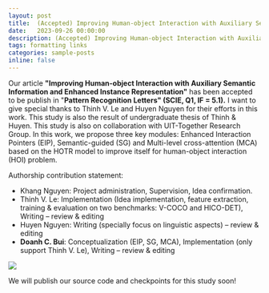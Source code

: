 ```yaml
---
layout: post
title:  (Accepted) Improving Human-object Interaction with Auxiliary Semantic Information and Enhanced Instance Representation
date:   2023-09-26 00:00:00
description: (Accepted) Improving Human-object Interaction with Auxiliary Semantic Information and Enhanced Instance Representation
tags: formatting links
categories: sample-posts
inline: false
---
```


Our article **"Improving Human-object Interaction with Auxiliary Semantic Information and Enhanced Instance Representation"** has been accepted to be publish in "**Pattern Recognition Letters" (SCIE, Q1, IF = 5.1).**
I want to give special thanks to Thinh V. Le and Huyen Nguyen for their efforts in this work. This study is also the result of undergraduate thesis of Thinh & Huyen. This study is also on collaboration with UIT-Together Research Group.
In this work, we propose three key modules: Enhanced Interaction Pointers (EIP), Semantic-guided (SG) and Multi-level cross-attention (MCA) based on the HOTR model to improve itself for human-object interaction (HOI) problem.

Authorship contribution statement:
- Khang Nguyen: Project administration, Supervision, Idea confirmation.
- Thinh V. Le: Implementation (Idea implementation, feature extraction, training & evaluation on two benchmarks: V-COCO and HICO-DET), Writing – review & editing
- Huyen Nguyen: Writing (specially focus on linguistic aspects) – review & editing
- **Doanh C. Bui**: Conceptualization (EIP, SG, MCA), Implementation (only support Thinh V. Le), Writing – review & editing

![](https://i.imgur.com/gR2BEbm.png)

We will publish our source code and checkpoints for this study soon!
